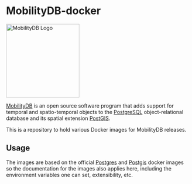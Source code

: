 MobilityDB-docker
==================================

<img src="https://raw.githubusercontent.com/ULB-CoDE-WIT/MobilityDB-BerlinMOD/master/doc/images/mobilitydb-logo.svg" width="200" alt="MobilityDB Logo" />

[MobilityDB](https://github.com/ULB-CoDE-WIT/MobilityDB) is an open source software program that adds support for temporal and spatio-temporal objects to the [PostgreSQL](https://www.postgresql.org/) object-relational database and its spatial extension [PostGIS](http://postgis.net/).

This is a repository to hold various Docker images for MobilityDB releases.

Usage
-----------------

The images are based on the official [Postgres](https://github.com/docker-library/postgres) and [Postgis](https://github.com/postgis/docker-postgis) docker images so the documentation for the images also applies here, including the environment variables one can set, extensibility, etc.


